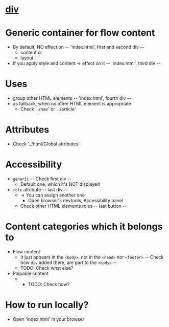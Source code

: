 # [div](https://developer.mozilla.org/en-US/docs/Web/HTML/Element/div)

# Generic container for flow content
* By default, NO effect on -- 'index.html', first and second div --
  * content or
  * layout
* If you apply style and content -> effect on it -- 'index.html', third div --

# Uses
* group other HTML elements -- 'index.html', fourth div --
* as fallback, when no other HTML element is appropriate
  * Check '../nav' or '../article'

# Attributes
* Check '../html/Global attributes'

# Accessibility
* `generic` -- Check first div --
  * Default one, which it's NOT displayed
* `role` attribute -- last div --
  * -> You can assign another one
    * Open browser's devtools, Accessibility panel
  * Check other HTML elements roles -- last button --

# Content categories which it belongs to
* Flow content
  * It just appears in the `<body>`, not in the `<head>` nor `<footer>` -- Check how `div` added there, are part to the `<body>` --
  * TODO: Check what else?
* Palpable content
  * * TODO: Check how?

# How to run locally?
* Open 'index.html' in your browser 
